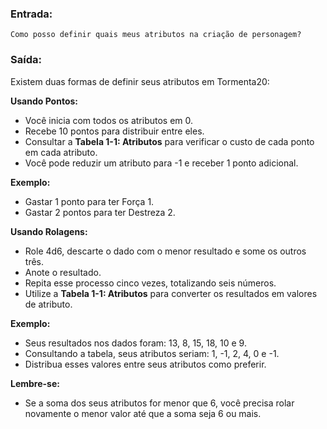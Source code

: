 ### Entrada:

```
Como posso definir quais meus atributos na criação de personagem?
```

### Saída:

Existem duas formas de definir seus atributos em Tormenta20:

**Usando Pontos:**

* Você inicia com todos os atributos em 0.
* Recebe 10 pontos para distribuir entre eles.
* Consultar a  **Tabela 1-1: Atributos**  para verificar o custo de cada ponto em cada atributo.
* Você pode reduzir um atributo para -1 e receber 1 ponto adicional. 

**Exemplo:**

* Gastar 1 ponto para ter Força 1.
* Gastar 2 pontos para ter Destreza 2. 

**Usando Rolagens:**

* Role 4d6, descarte o dado com o menor resultado e some os outros três. 
* Anote o resultado.
* Repita esse processo cinco vezes, totalizando seis números.
* Utilize a **Tabela 1-1: Atributos** para converter os resultados em valores de atributo.

**Exemplo:**

* Seus resultados nos dados foram: 13, 8, 15, 18, 10 e 9.
* Consultando a tabela, seus atributos seriam: 1, -1, 2, 4, 0 e -1.
* Distribua esses valores entre seus atributos como preferir.

**Lembre-se:**

* Se a soma dos seus atributos for menor que 6, você precisa rolar novamente o menor valor até que a soma seja 6 ou mais.